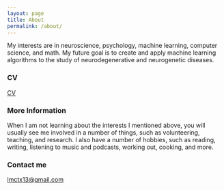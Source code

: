 ```yaml
---
layout: page
title: About
permalink: /about/
---
```

My interests are in neuroscience, psychology, machine learning, computer science, and math. My future goal is to create and apply machine learning algorithms to the study of neurodegenerative and neurogenetic diseases. 

### CV
[CV](Resume.pdf)


### More Information

When I am not learning about the interests I mentioned above, you will usually see me involved in a number of things, such as volunteering, teaching, and research. I also have a number of hobbies, such as reading, writing, listening to music and podcasts, working out, cooking, and more. 

### Contact me

[lmctx13@gmail.com](mailto:email@domain.com)
